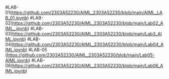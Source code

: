  #LAB-01(https://github.com/2303A52230/AIML_2303A52230/blob/main/AIML_LAB_01.ipynb)
 #LAB-02(https://github.com/2303A52230/AIML_2303A52230/blob/main/Lab02_AIML_.ipynb)
 #LAB-03(https://github.com/2303A52230/AIML_2303A52230/blob/main/Lab3_AIML.ipynb)
 #LAB-04(https://github.com/2303A52230/AIML_2303A52230/blob/main/Lab04_AIML.ipynb)
 #LAB-05 (https://github.com/2303A52230/AIML_2303A52230/blob/main/Lab05-AIML.ipynb)
 #LAB-06(https://github.com/2303A52230/AIML_2303A52230/blob/main/Lab06_AIML.ipynb)
